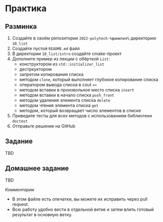 # Практика

## Разминка

1. Создайте в своём репозитории `2022-polytech-%фамилия%` директорию `10_list`
2. Cоздайте пустой `README.md` файл
3. В директории `10_list/intro` создайте cmake-проект
4. Дополните пример из лекции с обёрткой `List`:
    - конструктором из `std::initializer_list`
    - дестркуктором
    - запретом копирования списка
    - методом `clone`, который выполняет глубокое копирование списка
    - оператором вывода списка в cout `<<`
    - методом вставки в произвольное место списка `insert` 
    - методом вставки в начало списка `push_front` 
    - методом удаления элемента списка `delete`
    - методом чтения элемента списка `get`
    - методом, который возвращает число элементов в списке
5. Приведите тесты для всех методов с использованием библиотеки `doctest`
8. Отправьте решение на GitHub


## Задание

TBD


## Домашнее задание

TBD

*Комментарии*
- В этом файле есть опечатки, вы можете их исправить через pull request.
- Всю работу удобно вести в отдельной ветке и затем влить готовый результат в основную ветку.
